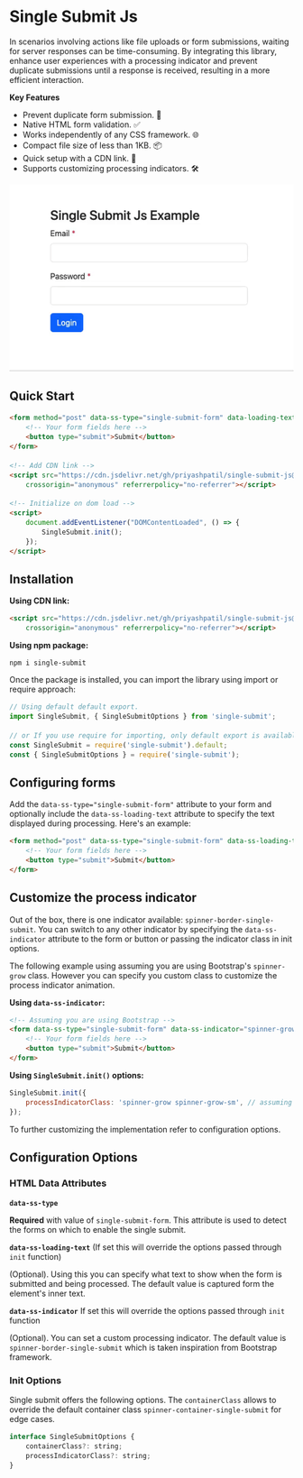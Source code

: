 # Single Submit Js

In scenarios involving actions like file uploads or form submissions, waiting for server responses can be
time-consuming. By integrating this library, enhance user experiences with a processing indicator and prevent duplicate
submissions until a response is received, resulting in a more efficient interaction.

**Key Features**

- Prevent duplicate form submission. 🚫
- Native HTML form validation. ✅
- Works independently of any CSS framework. 🌐
- Compact file size of less than 1KB. 📦
- Quick setup with a CDN link. 🚀
- Supports customizing processing indicators. 🛠️

![Single Submit Example](demo.gif)

## Quick Start

```html
<form method="post" data-ss-type="single-submit-form" data-loading-text="Submitting...">
    <!-- Your form fields here -->
    <button type="submit">Submit</button>
</form>

<!-- Add CDN link -->
<script src="https://cdn.jsdelivr.net/gh/priyashpatil/single-submit-js@2.0.0-beta-2/dist/single-submit.min.js"
    crossorigin="anonymous" referrerpolicy="no-referrer"></script>

<!-- Initialize on dom load -->
<script>
    document.addEventListener("DOMContentLoaded", () => {
        SingleSubmit.init();
    });
</script>
```

## Installation

**Using CDN link:**

```html
<script src="https://cdn.jsdelivr.net/gh/priyashpatil/single-submit-js@2.0.0-beta-2/dist/single-submit.min.js"
    crossorigin="anonymous" referrerpolicy="no-referrer"></script>
```

**Using npm package:**

```shell
npm i single-submit
```

Once the package is installed, you can import the library using import or require approach:

```js
// Using default default export.
import SingleSubmit, { SingleSubmitOptions } from 'single-submit';

// or If you use require for importing, only default export is available.
const SingleSubmit = require('single-submit').default;
const { SingleSubmitOptions } = require('single-submit');
```

## Configuring forms

Add the `data-ss-type="single-submit-form"` attribute to your form and optionally include the `data-ss-loading-text`
attribute to specify the text displayed during processing. Here's an example:

```html
<form method="post" data-ss-type="single-submit-form" data-ss-loading-text="Submitting...">
    <!-- Your form fields here -->
    <button type="submit">Submit</button>
</form>
```

## Customize the process indicator

Out of the box, there is one indicator available: `spinner-border-single-submit`. You can switch to any other indicator
by specifying the `data-ss-indicator` attribute to the form or button or passing the indicator class in init options.

The following example using assuming you are using Bootstrap's `spinner-grow` class. However you can specify you custom
class to customize the process indicator animation.

**Using `data-ss-indicator`:**

```html
<!-- Assuming you are using Bootstrap -->
<form data-ss-type="single-submit-form" data-ss-indicator="spinner-grow spinner-grow-sm">
    <!-- Your form fields here -->
    <button type="submit">Submit</button>
</form>
```

**Using `SingleSubmit.init()` options:**

```js
SingleSubmit.init({
    processIndicatorClass: 'spinner-grow spinner-grow-sm', // assuming you are using Bootstrap
});
```

To further customizing the implementation refer to configuration options.

## Configuration Options

### HTML Data Attributes

**`data-ss-type`**

**Required** with value of `single-submit-form`. This attribute is used to detect the forms on which to enable the single submit.

**`data-ss-loading-text`** (If set this will override the options passed through `init` function)

(Optional). Using this you can specify what text to show when the form is submitted and being processed. The default value is captured form the element's inner text.

**`data-ss-indicator`** If set this will override the options passed through `init` function

(Optional). You can set a custom processing indicator. The default value is `spinner-border-single-submit` which is taken inspiration from Bootstrap framework.

### Init Options

Single submit offers the following options. The `containerClass` allows to override the default container class
`spinner-container-single-submit` for edge cases.

```js
interface SingleSubmitOptions {
    containerClass?: string;
    processIndicatorClass?: string;
}
```

